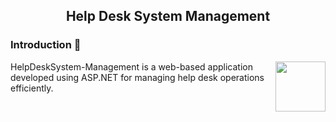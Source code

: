 <h2 align="center">Help Desk System Management</h2>

<h3> Introduction 📒 </h3>
<img align="right" height="80" src="https://tenor.com/be73b.gif"/>

<p>HelpDeskSystem-Management is a web-based application developed using ASP.NET for managing help desk operations efficiently.</p>

